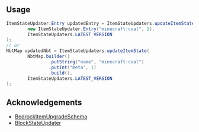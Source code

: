 ## Usage

```java
ItemStateUpdater.Entry updatedEntry = ItemStateUpdaters.updateItemState(
        new ItemStateUpdater.Entry("minecraft:coal", 1),
        ItemStateUpdaters.LATEST_VERSION
);
// or
NbtMap updatedNbt = ItemStateUpdaters.updateItemState(
        NbtMap.builder()
                .putString("name", "minecraft:coal")
                .putInt("meta", 1)
                .build(),
        ItemStateUpdaters.LATEST_VERSION
);
```

## Acknowledgements

* [BedrockItemUpgradeSchema](https://github.com/pmmp/BedrockItemUpgradeSchema)
* [BlockStateUpdater](https://github.com/CloudburstMC/BlockStateUpdater)